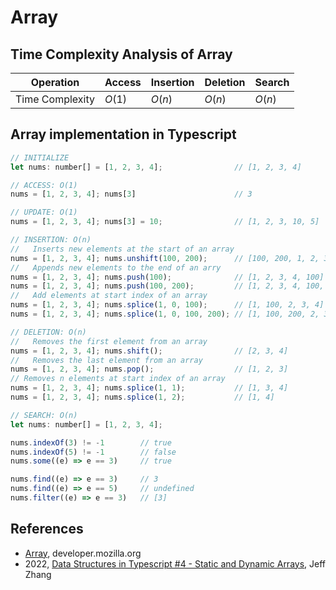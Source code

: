 # Array

## Time Complexity Analysis of Array

| Operation       | Access  | Insertion | Deletion   | Search   |
|-----------------|---------|-----------|------------|----------|
| Time Complexity | $O(1)$  | $O(n)$    | $O(n)$     | $O(n)$   |

## Array implementation in Typescript

```js
// INITIALIZE
let nums: number[] = [1, 2, 3, 4];                // [1, 2, 3, 4]

// ACCESS: O(1)
nums = [1, 2, 3, 4]; nums[3]                      // 3

// UPDATE: O(1)
nums = [1, 2, 3, 4]; nums[3] = 10;                // [1, 2, 3, 10, 5]

// INSERTION: O(n)
//   Inserts new elements at the start of an array
nums = [1, 2, 3, 4]; nums.unshift(100, 200);      // [100, 200, 1, 2, 3, 4] 
//   Appends new elements to the end of an arry
nums = [1, 2, 3, 4]; nums.push(100);              // [1, 2, 3, 4, 100]
nums = [1, 2, 3, 4]; nums.push(100, 200);         // [1, 2, 3, 4, 100, 200]
//   Add elements at start index of an array
nums = [1, 2, 3, 4]; nums.splice(1, 0, 100);      // [1, 100, 2, 3, 4]
nums = [1, 2, 3, 4]; nums.splice(1, 0, 100, 200); // [1, 100, 200, 2, 3, 4]

// DELETION: O(n)
//   Removes the first element from an array 
nums = [1, 2, 3, 4]; nums.shift();                // [2, 3, 4]
//   Removes the last element from an array 
nums = [1, 2, 3, 4]; nums.pop();                  // [1, 2, 3]
// Removes n elements at start index of an array 
nums = [1, 2, 3, 4]; nums.splice(1, 1);           // [1, 3, 4] 
nums = [1, 2, 3, 4]; nums.splice(1, 2);           // [1, 4] 

// SEARCH: O(n)
let nums: number[] = [1, 2, 3, 4];

nums.indexOf(3) != -1        // true
nums.indexOf(5) != -1        // false
nums.some((e) => e == 3)     // true

nums.find((e) => e == 3)     // 3
nums.find((e) => e == 5)     // undefined
nums.filter((e) => e == 3)   // [3]
```

## References

* [Array](https://developer.mozilla.org/en-US/docs/Web/JavaScript/Reference/Global_Objects/Array), developer.mozilla.org
* 2022, [Data Structures in Typescript #4 - Static and Dynamic Arrays](https://www.youtube.com/watch?v=SycPba7pYR0&list=PLn4fTSbSpY5cL4_0MP83wq5khbmG3IKKd&index=5&ab_channel=JeffZhang), Jeff Zhang
